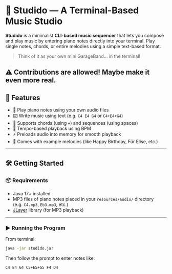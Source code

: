 # 🎹 Studido — A Terminal-Based Music Studio

**Studido** is a minimalist **CLI-based music sequencer** that lets you compose and play music by entering piano notes directly into your terminal. Play single notes, chords, or entire melodies using a simple text-based format.

> Think of it as your own mini GarageBand... in the terminal!


⚠️ Contributions are allowed! Maybe make it even more real.
---

## 🚀 Features

- 🎵 Play piano notes using your own audio files
- ⌨️ Write music using text (e.g. `C4 E4 G4` or `C4+E4+G4`)
- 🧠 Supports chords (using `+`) and sequences (using spaces)
- 🧠 Tempo-based playback using BPM
- ⚡ Preloads audio into memory for smooth playback
- 🎼 Comes with example melodies (like Happy Birthday, Für Elise, etc.)

---

## 🛠️ Getting Started

### 📦 Requirements

- Java 17+ installed
- MP3 files of piano notes placed in your `resources/audio/` directory  
  (e.g. `C4.mp3`, `Eb3.mp3`, etc.)
- [JLayer](http://www.javazoom.net/javalayer/javalayer.html) library (for MP3 playback)

---

### ▶️ Running the Program

From terminal:
```bash
java -jar studido.jar
```

Then follow the prompt to enter notes like:
```
C4 E4 G4 C5+E5+G5 F4 D4
```

